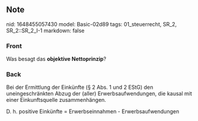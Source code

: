 ## Note
nid: 1648455057430
model: Basic-02d89
tags: 01_steuerrecht, SR_2, SR_2::SR_2_I-1
markdown: false

### Front
Was besagt das <b>objektive Nettoprinzip</b>?

### Back
Bei der Ermittlung der Einkünfte (§ 2 Abs. 1 und 2 EStG)  den uneingeschränkten Abzug der (aller) Erwerbsaufwendungen, die kausal mit einer Einkunftsquelle zusammenhängen.

D. h. positive Einkünfte = Erwerbseinnahmen - Erwerbsaufwendungen

